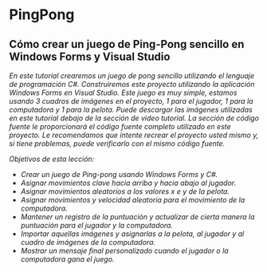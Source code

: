 # PingPong

## Cómo crear un juego de Ping-Pong sencillo en Windows Forms y Visual Studio

_En este tutorial crearemos un juego de pong sencillo utilizando el lenguaje de programación C#. Construiremos este proyecto utilizando la aplicación Windows Forms en Visual Studio. Este juego es muy simple, estamos usando 3 cuadros de imágenes en el proyecto, 1 para el jugador, 1 para la computadora y 1 para la pelota. Puede descargar las imágenes utilizadas en este tutorial debajo de la sección de video tutorial. La sección de código fuente le proporcionará el código fuente completo utilizado en este proyecto. Le recomendamos que intente recrear el proyecto usted mismo y, si tiene problemas, puede verificarlo con el mismo código fuente._

_Objetivos de esta lección:_

- _Crear un juego de Ping-pong usando Windows Forms y C#._
- _Asignar movimientos clave hacia arriba y hacia abajo al jugador._
- _Asignar movimientos aleatorios a los valores x e y de la pelota._
- _Asignar movimientos y velocidad aleatoria para el movimiento de la computadora._
- _Mantener un registro de la puntuación y actualizar de cierta manera la puntuación para el jugador y la computadora._
- _Importar aquellas imágenes y asignarlas a la pelota, al jugador y al cuadro de imágenes de la computadora._
- _Mostrar un mensaje final personalizado cuando el jugador o la computadora gana el juego._
